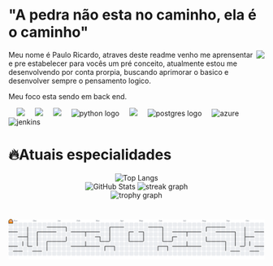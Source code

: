 <div> 
  <h1 align="Left"> "A pedra não esta no caminho, ela é o caminho" </h1>
      <img height="150" src="https://media.giphy.com/media/M9gbBd9nbDrOTu1Mqx/giphy.gif"  align="right"/>
  <p> Meu nome é Paulo Ricardo, atraves deste readme venho me aprensentar e pre estabelecer para vocês um pré conceito, atualmente estou me desenvolvendo por conta prorpia, buscando aprimorar o basico e desenvolver sempre o pensamento logico. </p>
  <p> Meu foco esta sendo em back end.</p>
</div>

<div align="left">
  <img width="12" />
  <img src="https://skillicons.dev/icons?i=git" />
  <img width="12" />
  <img src="https://skillicons.dev/icons?i=githubactions" />
  <img width="12" />
  <img src="https://skillicons.dev/icons?i=docker" />
  <img width="12" />
  <img src="https://skillicons.dev/icons?i=py" height="60" alt="python logo"  />
  <img width="12" />
  <img src="https://skillicons.dev/icons?i=bash" />
  <img width="12" />
  <img src="https://skillicons.dev/icons?i=postgres" height="60" alt="postgres logo"  />
  <img width="12" />
  <img src="https://skillicons.dev/icons?i=azure" height="60" alt="azure"  />
  <img width="12" />
  <img src="https://skillicons.dev/icons?i=jenkins" alt="jenkins" />
</div>

###
<h1 align="left" >🔥Atuais especialidades </h1>
<div align="center">
  <img alt="Top Langs" src="https://github-readme-stats.vercel.app/api/top-langs/?username=JoseVF5&layout=compact&theme=dark&cache_seconds=1800&langs_count=20" height="180" />  
  <div align="center">
  <img alt="GitHub Stats" src="https://github-readme-stats.vercel.app/api?username=JoseVF5&show_icons=true&theme=dark&includecommits=true&count_private=true" height="166" />
  <img src="https://streak-stats.demolab.com?user=JoseVF5&locale=en&mode=daily&theme=dark&hide_border=false&border_radius=5&order=3" height="166" alt="streak graph"  />
  </div>
  <img src="https://github-profile-trophy.vercel.app?username=JoseVF5&theme=dark&column=-1&row=1&margin-w=8&margin-h=8&no-bg=false&no-frame=false&order=4" height="150" alt="trophy graph" />
</div>

#

<picture>
  <source media="(prefers-color-scheme: dark)" srcset="https://raw.githubusercontent.com/JoseVF5/JoseVF5/output/pacman-contribution-graph-dark.svg">
  <source media="(prefers-color-scheme: light)" srcset="https://raw.githubusercontent.com/JoseVF5/JoseVF5/output/pacman-contribution-graph.svg">
  <img alt="pacman contribution graph" src="https://raw.githubusercontent.com/JoseVF5/JoseVF5/output/pacman-contribution-graph.svg">
</picture>

###
